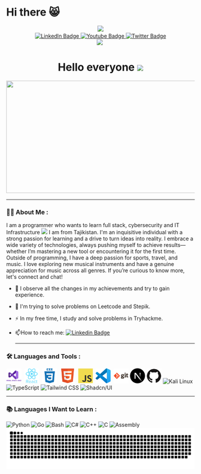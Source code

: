 # Hi there 😸
<div id="header" align="center">
  <img src="https://media.giphy.com/media/M9gbBd9nbDrOTu1Mqx/giphy.gif" width="100"/>
  <div id="badges">
  <a href="https://www.instagram.com/muhsin_behbudov/">
    <img src="https://img.shields.io/badge/Instagram-orange?style=for-the-badge&logo=instagram&logoColor=white" alt="LinkedIn Badge"/>
  </a>
  <a href="https://www.youtube.com/@community_prog">
    <img src="https://img.shields.io/badge/YouTube-red?style=for-the-badge&logo=youtube&logoColor=white" alt="Youtube Badge"/>
  </a>
  <a href="https://t.me/muhsinbehbudov">
    <img src="https://img.shields.io/badge/Telegram-blue?style=for-the-badge&logo=telegram&logoColor=white" alt="Twitter Badge"/>
  </a>
</div>
  <a href="https://www.github.com/Amsurur" target="_blank" rel="noreferrer"><img src="https://img.shields.io/github/followers/CodeByMaks?logo=github&style=for-the-badge&color=ef4444&labelColor=0f172a" /></a>
    <img src="https://komarev.com/ghpvc/?username=CodeByMaks&style=flat-square&color=blue" alt="" height="27px"/>
  <h1>
  Hello everyone
  <img src="https://media.giphy.com/media/hvRJCLFzcasrR4ia7z/giphy.gif" width="30px"/>
</h1>
</div>
<div align="center">
  <img src="https://media.giphy.com/media/dWesBcTLavkZuG35MI/giphy.gif" width="600" height="300"/>
</div>

---

### :man_technologist: About Me :

I am a programmer who wants to learn full stack, cybersecurity and IT Infrastructure <img src="https://media.giphy.com/media/WUlplcMpOCEmTGBtBW/giphy.gif" width="30"> I am from Tajikistan. I'm an inquisitive individual with a strong passion for learning and a drive to turn ideas into reality. I embrace a wide variety of technologies, always pushing myself to achieve results—whether I’m mastering a new tool or encountering it for the first time. Outside of programming, I have a deep passion for sports, travel, and music. I love exploring new musical instruments and have a genuine appreciation for music across all genres. If you’re curious to know more, let's connect and chat!

- :telescope: I observe all the changes in my achievements and try to gain experience.

- :seedling: I'm trying to solve problems on Leetcode and Stepik.

- :zap: In my free time, I study and solve problems in Tryhackme.

- :mailbox:How to reach me: [![Linkedin Badge](https://img.shields.io/badge/-Maks-blue?style=flat&logo=Telegram&logoColor=white)](https://t.me/muhsinbehbudov)

  ---

### :hammer_and_wrench: Languages and Tools :

<div>
  <img src="https://github.com/devicons/devicon/blob/master/icons/visualstudio/visualstudio-original-wordmark.svg" title="visualstudio" alt="visualstudio" width="40" height="40"/>&nbsp;
  <img src="https://github.com/devicons/devicon/blob/master/icons/react/react-original-wordmark.svg" title="React" alt="React" width="40" height="40"/>&nbsp;
  <img src="https://github.com/devicons/devicon/blob/master/icons/css3/css3-plain-wordmark.svg"  title="CSS3" alt="CSS" width="40" height="40"/>&nbsp;
  <img src="https://github.com/devicons/devicon/blob/master/icons/html5/html5-original.svg" title="HTML5" alt="HTML" width="40" height="40"/>&nbsp;
  <img src="https://github.com/devicons/devicon/blob/master/icons/javascript/javascript-original.svg" title="JavaScript" alt="JavaScript" width="40" height="40"/>&nbsp;
  <img src="https://github.com/devicons/devicon/blob/master/icons/vscode/vscode-original.svg" title="VScode"  alt="VScode" width="40" height="40"/>&nbsp;
  <img src="https://github.com/devicons/devicon/blob/master/icons/git/git-original-wordmark.svg" title="Git" alt="Git" width="40" height="40"/>
  <img src="https://github.com/devicons/devicon/blob/master/icons/nextjs/nextjs-original.svg" title="Next.js" alt="Next.js" width="40" height="40"/> 
  <img src="https://github.com/devicons/devicon/blob/master/icons/github/github-original.svg" title="GitHub" alt="GitHub" width="40" height="40"/> 
  <img src="https://www.kali.org/images/favicon.svg" title="Kali Linux" alt="Kali Linux" width="40" height="40"/> 
  <img src="https://cdn.jsdelivr.net/gh/devicons/devicon/icons/typescript/typescript-original.svg" title="TypeScript" alt="TypeScript" width="40" height="40"/>
  <img src="https://cdn.jsdelivr.net/npm/simple-icons@v9/icons/tailwindcss.svg" title="Tailwind CSS" alt="Tailwind CSS" width="40" height="40"/>
  <img src="https://avatars.githubusercontent.com/u/139895814?s=200&v=4" title="Shadcn/UI" alt="Shadcn/UI" width="40" height="40"/>
</div>

---

### 📚 Languages I Want to Learn :

<div>
  <img src="https://cdn.jsdelivr.net/gh/devicons/devicon/icons/python/python-original.svg" title="Python" alt="Python" width="40" height="40"/> 
  <img src="https://cdn.jsdelivr.net/gh/devicons/devicon/icons/go/go-original.svg" title="Go" alt="Go" width="40" height="40"/> 
  <img src="https://cdn.jsdelivr.net/gh/devicons/devicon/icons/bash/bash-original.svg" title="Bash" alt="Bash" width="40" height="40"/>
  <img src="https://cdn.jsdelivr.net/gh/devicons/devicon/icons/csharp/csharp-original.svg" title="C#" alt="C#" width="40" height="40"/> 
  <img src="https://cdn.jsdelivr.net/gh/devicons/devicon/icons/cplusplus/cplusplus-original.svg" title="C++" alt="C++" width="40" height="40"/> 
  <img src="https://cdn.jsdelivr.net/gh/devicons/devicon/icons/c/c-original.svg" title="C" alt="C" width="40" height="40"/> 
  <img src="https://cdn-icons-png.flaticon.com/512/1055/1055687.png" title="Assembly" alt="Assembly" width="40" height="40"/>
</div>

<picture>
  <source
    media="(prefers-color-scheme: dark)"
    srcset="https://raw.githubusercontent.com/platane/snk/output/github-contribution-grid-snake-dark.svg"
  />
  <source
    media="(prefers-color-scheme: light)"
    srcset="https://raw.githubusercontent.com/platane/snk/output/github-contribution-grid-snake.svg"
  />
   <img
    alt="github contribution grid snake animation"
    src="https://raw.githubusercontent.com/platane/snk/output/github-contribution-grid-snake.svg"
  />
</picture>
